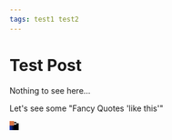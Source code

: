 ```yaml
---
tags: test1 test2
---
```


# Test Post

Nothing to see here...

Let's see some "Fancy Quotes 'like this'"

[![A test JPEG image](/blog/assets/images/test-post/test.jpg "Slow Entry Trampoline")](/blog/assets/images/test-post/test.jpg)
